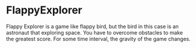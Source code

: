 # FlappyExplorer
Flappy Explorer is a game like flappy bird, but the bird in this case is an astronaut that exploring space.
You have to overcome obstacles to make the greatest score.
For some time interval, the gravity of the game changes.
